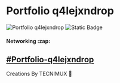 # Portfolio q4lejxndrop

![Portfolio q4lejxndrop](https://res.cloudinary.com/dhohqtegc/image/upload/f_auto,q_auto/iw2wg5glclnygshpdxhd)
![Static Badge](https://img.shields.io/badge/Version-3.3.0-yellow?style=for-the-badge)
<h4>Networking :zap:</h4>

## [#Portfolio-q4lejxndrop](https://q4lejxndrop.github.io/src/portfolio/portfolio.html)


Creations By TECNIMUX 💜
